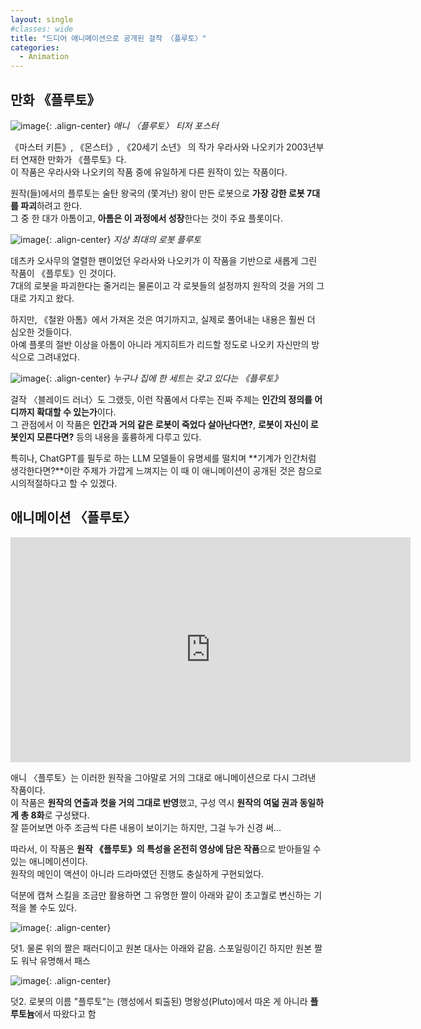 ```yaml
---
layout: single
#classes: wide
title: "드디어 애니메이션으로 공개된 걸작 〈플루토〉"
categories:
  - Animation
---
```


## 만화 《플루토》

![image](</images/2024-02-10b/pluto1.jpg>){: .align-center}
*애니 〈플루토〉 티저 포스터*

《마스터 키튼》, 《몬스터》, 《20세기 소년》 의 작가 우라사와 나오키가 2003년부터 연재한 만화가 《플루토》다.  
이 작품은 우라사와 나오키의 작품 중에 유일하게 다른 원작이 있는 작품이다.

원작(들)에서의 플루토는 술탄 왕국의 (쫓겨난) 왕이 만든 로봇으로 **가장 강한 로봇 7대를 파괴**하려고 한다.  
그 중 한 대가 아톰이고, **아톰은 이 과정에서 성장**한다는 것이 주요 플롯이다.

![image](</images/2024-02-10b/pluto2.jpg>){: .align-center}
*지상 최대의 로봇 플루토*

데츠카 오사무의 열렬한 팬이었던 우라사와 나오키가 이 작품을 기반으로 새롭게 그린 작품이 《플루토》인 것이다.  
7대의 로봇을 파괴한다는 줄거리는 물론이고 각 로봇들의 설정까지 원작의 것을 거의 그대로 가지고 왔다.

하지만, 《철완 아톰》에서 가져온 것은 여기까지고, 실제로 풀어내는 내용은 훨씬 더 심오한 것들이다.  
아예 플롯의 절반 이상을 아톰이 아니라 게지히트가 리드할 정도로 나오키 자신만의 방식으로 그려내었다.

![image](</images/2024-02-10b/pluto3.jpg>){: .align-center}
*누구나 집에 한 세트는 갖고 있다는 《플루토》*

걸작 〈블레이드 러너〉도 그랬듯, 이런 작품에서 다루는 진짜 주제는 **인간의 정의를 어디까지 확대할 수 있는가**이다.  
그 관점에서 이 작품은 **인간과 거의 같은 로봇이 죽었다 살아난다면?**, **로봇이 자신이 로봇인지 모른다면?** 등의 내용을 훌륭하게 다루고 있다.

특히나, ChatGPT를 필두로 하는 LLM 모델들이 유명세를 떨치며 **기계가 인간처럼 생각한다면?**이란 주제가 가깝게 느껴지는 이 때 이 애니메이션이 공개된 것은 참으로 시의적절하다고 할 수 있겠다.

## 애니메이션 〈플루토〉

<iframe width="640" height="360" src="https://www.youtube-nocookie.com/embed/x7gmQ82HUck?controls=0" frameborder="0" allowfullscreen></iframe>

애니 〈플루토〉는 이러한 원작을 그야말로 거의 그대로 애니메이션으로 다시 그려낸 작품이다.  
이 작품은 **원작의 연출과 컷을 거의 그대로 반영**했고, 구성 역시 **원작의 여덟 권과 동일하게 총 8화**로 구성됐다.  
잘 뜯어보면 아주 조금씩 다른 내용이 보이기는 하지만, 그걸 누가 신경 써...

따라서, 이 작품은 **원작 《플루토》의 특성을 온전히 영상에 담은 작품**으로 받아들일 수 있는 애니메이션이다.  
원작의 메인이 액션이 아니라 드라마였던 진행도 충실하게 구현되었다.

덕분에 캡쳐 스킬을 조금만 활용하면 그 유명한 짤이 아래와 같이 초고퀄로 변신하는 기적을 볼 수도 있다.

![image](</images/2024-02-10b/pluto4.jpg>){: .align-center}

덧1. 물론 위의 짤은 패러디이고 원본 대사는 아래와 같음. 스포일링이긴 하지만 원본 짤도 워낙 유명해서 패스

![image](</images/2024-02-10b/pluto5.jpg>){: .align-center}

덧2. 로봇의 이름 "플루토"는 (행성에서 퇴출된) 명왕성(Pluto)에서 따온 게 아니라 **플루토늄**에서 따왔다고 함
